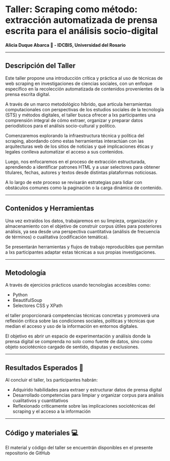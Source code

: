 # Taller: Scraping como método: extracción automatizada de prensa escrita para el análisis socio-digital  
**Alicia Duque Abarca 🔎 - IDCBIS, Universidad del Rosario**

---

## Descripción del Taller

Este taller propone una introducción crítica y práctica al uso de técnicas de web scraping en investigaciones de ciencias sociales, con un enfoque específico en la recolección automatizada de contenidos provenientes de la prensa escrita digital.

A través de un marco metodológico híbrido, que articula herramientas computacionales con perspectivas de los estudios sociales de la tecnología (STS) y métodos digitales, el taller busca ofrecer a lxs participantes una comprensión integral de cómo extraer, organizar y preparar datos periodísticos para el análisis socio-cultural y político.

Comenzaremos explorando la infraestructura técnica y política del scraping, abordando cómo estas herramientas interactúan con las arquitecturas web de los sitios de noticias y qué implicaciones éticas y legales conlleva automatizar el acceso a sus contenidos.

Luego, nos enfocaremos en el proceso de extracción estructurada, aprendiendo a identificar patrones HTML y a usar selectores para obtener titulares, fechas, autores y textos desde distintas plataformas noticiosas.

A lo largo de este proceso se revisarán estrategias para lidiar con obstáculos comunes como la paginación o la carga dinámica de contenido.

---

## Contenidos y Herramientas

Una vez extraídos los datos, trabajaremos en su limpieza, organización y almacenamiento con el objetivo de construir corpus útiles para posteriores análisis, ya sea desde una perspectiva cuantitativa (análisis de frecuencia de términos) o cualitativa (codificación temática).

Se presentarán herramientas y flujos de trabajo reproducibles que permitan a lxs participantes adaptar estas técnicas a sus propias investigaciones.

---

## Metodología

A través de ejercicios prácticos usando tecnologías accesibles como:

- Python  
- BeautifulSoup  
- Selectores CSS y XPath  

el taller proporcionará competencias técnicas concretas y promoverá una reflexión crítica sobre las condiciones sociales, políticas y técnicas que median el acceso y uso de la información en entornos digitales.

El objetivo es abrir un espacio de experimentación y análisis donde la prensa digital se comprenda no solo como fuente de datos, sino como objeto sociotécnico cargado de sentido, disputas y exclusiones.

---

## Resultados Esperados 🎯

Al concluir el taller, lxs participantes habrán:

- Adquirido habilidades para extraer y estructurar datos de prensa digital  
- Desarrollado competencias para limpiar y organizar corpus para análisis cualitativos y cuantitativos  
- Reflexionado críticamente sobre las implicaciones sociotécnicas del scraping y el acceso a la información  

---

## Código y materiales 💻

El material y código del taller se encuentrán disponibles en el presente repositorio de GitHub
